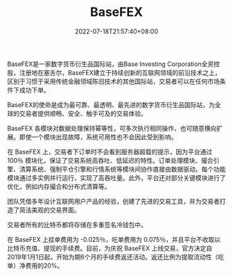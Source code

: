 ﻿---
weight: 
title: "BaseFEX"
description: "BaseFEX是一家数字货币衍生品国际站，由Base Investing Corporation全资控股，注册地在塞舌尔，BaseFEX建立于持续创新的互联网领域的前沿技术之上，区别于习惯于采用传统金融领域陈旧技术的其他国际站，交易者可以在任何市场条件下成功下单。"
date: 2022-07-18T21:57:40+08:00
lastmod: 2022-07-18T16:45:40+08:00
draft: false
authors: ["qianxun"]
featuredImage: "basefex.webp"
link: "https://1234btc.com/qk/basefex.html"
tags: ["交易所","BaseFEX"]
categories: ["navigation"]
navigation: ["交易所"]
lightgallery: true
toc: true
pinned: false
recommend: false
recommend1: false
---
BaseFEX是一家数字货币衍生品国际站，由Base Investing Corporation全资控股，注册地在塞舌尔，BaseFEX建立于持续创新的互联网领域的前沿技术之上，区别于习惯于采用传统金融领域陈旧技术的其他国际站，交易者可以在任何市场条件下成功下单。

BaseFEX的使命是成为最可靠、最透明、最先进的数字货币衍生品国际站，为全球的交易者提供顺畅、安全、触手可及的交易体验。

BaseFEX 各模块对数据处理保持幂等性，可多次执行相同操作，也可随意横向扩展。即使一个模块出现故障，系统可用性也不会因此受到影响。

在 BaseFEX 上，交易者下订单时不会看到服务器超载的提示，因为平台通过 100％ 模块化，保证了交易系统高吞吐、低延迟的特性。订单处理模块、撮合引擎、清算系统、强制平仓引擎和行情系统等模块间协作直接由数据驱动。每个功能模块通过多实例并行运行，实现了高吞吐量。此外，平台还对部分关键模块进行了优化，例如内存撮合和分布式清算等。

团队凭借多年设计互联网用户产品的经验，创建了先进的交易工具，并为交易者打造了简洁美观的交易界面。

交易者所有的比特币都将存储在多重签名冷钱包中。

在 BaseFEX 上挂单费用为 -0.025％，吃单费用为 0.075％，并且平台不收取以比特币充值、提现的手续费。目前，为庆祝 BaseFEX 上线交易，官方决定自2019年1月1日起，开始为期6个月的手续费返还活动。返还比例为提取流动性（吃单）净费用的20%。